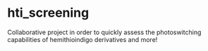 # hti_screening
Collaborative project in order to quickly assess the photoswitching capabilities of hemithioindigo derivatives and more!
